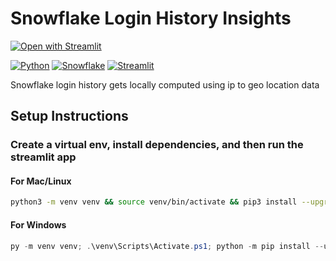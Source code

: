 # Snowflake Login History Insights
[![Open with Streamlit](https://img.shields.io/badge/-Open%20with%20Streamlit-FF4B4B?style=for-the-badge&logo=streamlit&logoColor=white)]([https://snow-table-to-csv-exporter.streamlit.app/](https://snow-table-to-csv-exporter.streamlit.app/)) 

[![Python](https://img.shields.io/badge/-Python-3776AB?style=for-the-badge&logo=python&logoColor=white)](https://python.org/)
[![Snowflake](https://img.shields.io/badge/-Snowflake-29B5E8?style=for-the-badge&logo=snowflake&logoColor=white)](https://snowflake.com/)
[![Streamlit](https://img.shields.io/badge/-Streamlit-FF4B4B?style=for-the-badge&logo=streamlit&logoColor=white)](https://streamlit.io/)

Snowflake login history gets locally computed using ip to geo location data

## Setup Instructions

### Create a virtual env, install dependencies, and then run the streamlit app

#### For Mac/Linux
```bash
python3 -m venv venv && source venv/bin/activate && pip3 install --upgrade pip && pip3 install -r requirements.txt && streamlit run app.py
```

#### For Windows
```powershell
py -m venv venv; .\venv\Scripts\Activate.ps1; python -m pip install --upgrade pip; pip install -r requirements.txt; streamlit run app.py
```
